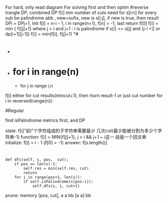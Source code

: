 ﻿For hard, only read diagram
For solving first and then optim
#reverse trangle DP, combined DP
f[i] min number of cuts need for s[i:n] for every sub be palindrome abb ,   new+sufix, new is s[i:j], if new is true, then result DPi = DPj+1, 
Init f[i] = n-i - 1, i in range(n+1), f[n] = -1, last return f[0] 
f[i] = min { f([j]+1} where j > i and j+1 : i is palindrome 
  if s[i] == s[j] and (j-i <2 or dp[i+1][j-1])
     f[i] = min(f[i], f[j]+1)
*#
 * #
  * #  for i in range(n)
    *   for j in range i,n
   
   f[i] either for cut results(mincut+1), then rturn result-1 or just cut number
   for i in reversed(range(n)):
   
#Regular

find isPalindrome metrics first, and DP
 
state: f[i]”前i”个字符组成的子字符串需要最少 几次cut(最少能被分割为多少个字符串-1) function: f[i] = MIN{f[j]+1}, j < i && j+1 ~ i这一 段是一个回文串 intialize: f[i] = i - 1 (f[0] = -1) answer: f[s.length()]


#
    def dfs(self, s, pos,  cut):
        if pos == len(s)-1:
            self.res = min(self.res, cut)
            return
        for i in range(pos+1, len(s)):
            if self.isPalindrome(s[pos:i]):
                self.dfs(s, i, cut+1)
                
 prune: 
 memory [pos, cut], a a bb [a a] bb